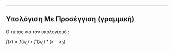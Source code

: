 -----
## **Υπολόγιση Με Προσέγγιση (γραμμική)**

Ο τύπος για τον υπολογισμό :

$f(x) ≈ f(x_0) + f'(x_0) * (x-x_0)$